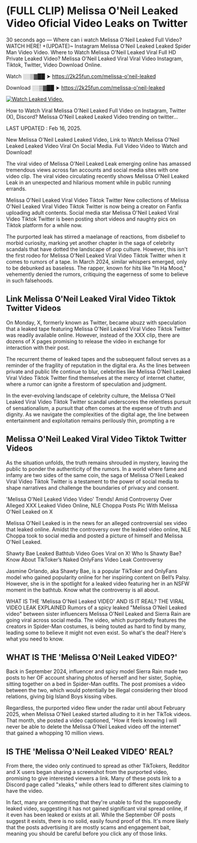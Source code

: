 # (FULL CLIP) Melissa O'Neil Leaked Video Oficial Video Leaks on Twitter

30 seconds ago — Where can i watch Melissa O'Neil Leaked Full Video? WATCH HERE! +(UPDATE)~ Instagram Melissa O'Neil Leaked Leaked Spider Man Video Video. Where to Watch Melissa O'Neil Leaked Viral Full HD Private Leaked Video? Melissa O'Neil Leaked Viral Viral Video Instagram, Tiktok, Twitter, Video Download Online.

Watch ░░▒▓██ ➤ https://2k25fun.com/melissa-o'neil-leaked

Download ░░▒▓██ ➤ https://2k25fun.com/melissa-o'neil-leaked

[![Watch Leaked Video.](https://miro.medium.com/v2/resize:fit:828/format:webp/1*cilzJN44JGOrTw9NJCrNHA.gif "Watch Leaked Video")](https://2k25fun.com/melissa-o'neil-leaked)

How to Watch Viral Melissa O'Neil Leaked Full Video on Instagram, Twitter (X), Discord? Melissa O'Neil Leaked Leaked Video trending on twitter...

LAST UPDATED : Feb 16, 2025.

New Melissa O'Neil Leaked Leaked Video, Link to Watch Melissa O'Neil Leaked Leaked Video Viral On Social Media. Full Video Video to Watch and Download!

The viral video of Melissa O'Neil Leaked Leak emerging online has amassed tremendous views across fan accounts and social media sites with one video clip. The viral video circulating recently shows Melissa O'Neil Leaked Leak in an unexpected and hilarious moment while in public running errands.

Melissa O'Neil Leaked Viral Video Tiktok Twitter New collections of Melissa O'Neil Leaked Viral Video Tiktok Twitter is now being a creator on Fanfix uploading adult contents. Social media star Melissa O'Neil Leaked Viral Video Tiktok Twitter is been posting short videos and naughty pics on Tiktok platform for a while now.

The purported leak has stirred a maelanage of reactions, from disbelief to morbid curiosity, marking yet another chapter in the saga of celebrity scandals that have dotted the landscape of pop culture. However, this isn't the first rodeo for Melissa O'Neil Leaked Viral Video Tiktok Twitter when it comes to rumors of a tape. In March 2024, similar whispers emerged, only to be debunked as baseless. The rapper, known for hits like "In Ha Mood," vehemently denied the rumors, critiquing the eagerness of some to believe in such falsehoods.

## Link Melissa O'Neil Leaked Viral Video Tiktok Twitter Videos

On Monday, X, formerly known as Twitter, became abuzz with speculation that a leaked tape featuring Melissa O'Neil Leaked Viral Video Tiktok Twitter was readily available online. However, instead of the XXX clip, there are dozens of X pages promising to release the video in exchange for interaction with their post.

The recurrent theme of leaked tapes and the subsequent fallout serves as a reminder of the fragility of reputation in the digital era. As the lines between private and public life continue to blur, celebrities like Melissa O'Neil Leaked Viral Video Tiktok Twitter find themselves at the mercy of internet chatter, where a rumor can ignite a firestorm of speculation and judgment.

In the ever-evolving landscape of celebrity culture, the Melissa O'Neil Leaked Viral Video Tiktok Twitter scandal underscores the relentless pursuit of sensationalism, a pursuit that often comes at the expense of truth and dignity. As we navigate the complexities of the digital age, the line between entertainment and exploitation remains perilously thin, prompting a re

##  Melissa O'Neil Leaked Viral Video Tiktok Twitter Videos

As the situation unfolds, the truth remains shrouded in mystery, leaving the public to ponder the authenticity of the rumors. In a world where fame and infamy are two sides of the same coin, the saga of Melissa O'Neil Leaked Viral Video Tiktok Twitter is a testament to the power of social media to shape narratives and challenge the boundaries of privacy and consent.

'Melissa O'Neil Leaked Video Video' Trends! Amid Controversy Over Alleged XXX Leaked Video Online, NLE Choppa Posts Pic With Melissa O'Neil Leaked on X

Melissa O'Neil Leaked is in the news for an alleged controversial sex video that leaked online. Amidst the controversy over the leaked video online, NLE Choppa took to social media and posted a picture of himself and Melissa O'Neil Leaked.

Shawty Bae Leaked Bathtub Video Goes Viral on X! Who Is Shawty Bae? Know About TikToker’s Naked OnlyFans Video Leak Controversy

Jasmine Orlando, aka Shawty Bae, is a popular TikToker and OnlyFans model who gained popularity online for her inspiring content on Bell’s Palsy. However, she is in the spotlight for a leaked video featuring her in an NSFW moment in the bathtub. Know what the controversy is all about.

WHAT IS THE 'Melissa O'Neil Leaked VIDEO' AND IS IT REAL? THE VIRAL VIDEO LEAK EXPLAINED Rumors of a spicy leaked "Melissa O'Neil Leaked video" between sister influencers Melissa O'Neil Leaked and Sierra Rain are going viral across social media. The video, which purportedly features the creators in Spider-Man costumes, is being touted as hard to find by many, leading some to believe it might not even exist. So what's the deal? Here's what you need to know.

## WHAT IS THE 'Melissa O'Neil Leaked VIDEO?'

Back in September 2024, influencer and spicy model Sierra Rain made two posts to her OF account sharing photos of herself and her sister, Sophie, sitting together on a bed in Spider-Man outfits. The post promises a video between the two, which would potentially be illegal considering their blood relations, giving big Island Boys kissing vibes.

Regardless, the purported video flew under the radar until about February 2025, when Melissa O'Neil Leaked started alluding to it in her TikTok videos. That month, she posted a video captioned, "How it feels knowing I will never be able to delete the Melissa O'Neil Leaked video off the internet" that gained a whopping 10 million views.

## IS THE 'Melissa O'Neil Leaked VIDEO' REAL?

From there, the video only continued to spread as other TikTokers, Redditor and X users began sharing a screenshot from the purported video, promising to give interested viewers a link. Many of these posts link to a Discord page called "xleaks," while others lead to different sites claiming to have the video.

In fact, many are commenting that they're unable to find the supposedly leaked video, suggesting it has not gained significant viral spread online, if it even has been leaked or exists at all. While the September OF posts suggest it exists, there is no solid, easily found proof of this. It's more likely that the posts advertising it are mostly scams and engagement bait, meaning you should be careful before you click any of those links.